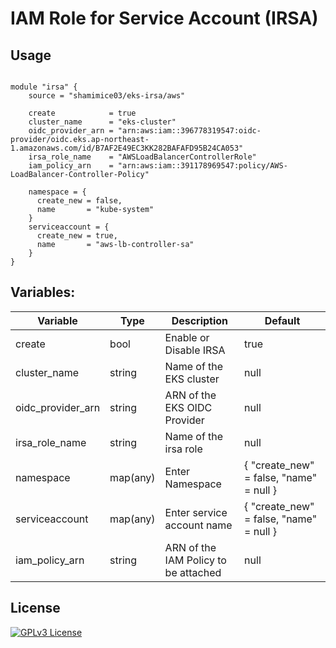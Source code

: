 # IAM Role for Service Account (IRSA) 

## Usage

```hcl
  
module "irsa" {
    source = "shamimice03/eks-irsa/aws"
    
    create            = true
    cluster_name      = "eks-cluster"
    oidc_provider_arn = "arn:aws:iam::396778319547:oidc-provider/oidc.eks.ap-northeast-1.amazonaws.com/id/B7AF2E49EC3KK282BAFAFD95B24CA053"
    irsa_role_name    = "AWSLoadBalancerControllerRole"
    iam_policy_arn    = "arn:aws:iam::391178969547:policy/AWS-LoadBalancer-Controller-Policy"
    
    namespace = {
      create_new = false,
      name       = "kube-system"
    }
    serviceaccount = {
      create_new = true,
      name       = "aws-lb-controller-sa"
    }
}
```

## Variables:

| Variable              | Type      | Description                                    | Default |
|-----------------------|-----------|------------------------------------------------|---------|
| create                | bool      | Enable or Disable IRSA                         | true    |
| cluster_name          | string    | Name of the EKS cluster                        | null    |
| oidc_provider_arn     | string    | ARN of the EKS OIDC Provider                   | null    |
| irsa_role_name        | string    | Name of the irsa role                          | null    |
| namespace             | map(any)  | Enter Namespace                                | { "create_new" = false, "name" = null } |
| serviceaccount        | map(any)  | Enter service account name                     | { "create_new" = false, "name" = null } |
| iam_policy_arn        | string    | ARN of the IAM Policy to be attached           | null    |

## License

[![GPLv3 License](https://img.shields.io/badge/License-GPL%20v3-yellow.svg)](https://opensource.org/licenses/)


<!--# Test Cases:-->
<!--- [ ] IAM OIDC Provider Connect-->
<!--     - New-->
<!--     - Exists (Ignore if exists)-->

<!--- [ ] IAM Policy-->
<!--     - AWS Managed Policy-->
<!--     - Custom Policy -->

<!--- [ ] Namespace and Service Account-->
<!--     - Namespace: -->
<!--       - New-->
<!--       - Exists-->
<!--     - Service Account-->
<!--       - New-->
<!--       - Exists-->
